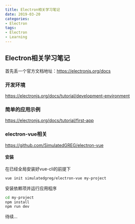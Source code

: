 ```yaml
---
title: Electron相关学习笔记
date: 2019-03-20
categories:
- Electron
tags:
- Electron
- Learning
---
```




## Electron相关学习笔记

首先丢一个官方文档地址：<https://electronjs.org/docs>



### 开发环境

<https://electronjs.org/docs/tutorial/development-environment>



### 简单的应用示例

<https://electronjs.org/docs/tutorial/first-app>



### electron-vue相关

<https://github.com/SimulatedGREG/electron-vue>



#### 安装

在已经全局安装好vue-cli的前提下

```bash
vue init simulatedgreg/electron-vue my-project
```

安装依赖项并运行应用程序

```bash
cd my-project
npm install 
npm run dev
```



待续...



